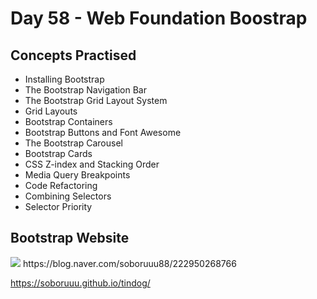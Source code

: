 # Day 58 - Web Foundation Boostrap
## Concepts Practised
- Installing Bootstrap
- The Bootstrap Navigation Bar
- The Bootstrap Grid Layout System
- Grid Layouts
- Bootstrap Containers
- Bootstrap Buttons and Font Awesome
- The Bootstrap Carousel
- Bootstrap Cards
- CSS Z-index and Stacking Order
- Media Query Breakpoints
- Code Refactoring
- Combining Selectors
- Selector Priority
## Bootstrap Website
<img src="https://postfiles.pstatic.net/MjAyMjEyMDdfNDcg/MDAxNjcwMzcxNzA0NjM0.yG468QfE341k9yMHwgg_RmfYbWm3UAE3e2OHyxDCreEg.PhQ8Tcff-1DM_4sfbT6kLV0UP2NCxalD2R7gq12oO48g.PNG.soboruuu88/%EC%8A%A4%ED%81%AC%EB%A6%B0%EC%83%B7_2022-12-07_%EC%98%A4%EC%A0%84_9.07.47.png?type=w773">
https://blog.naver.com/soboruuu88/222950268766

https://soboruuu.github.io/tindog/

